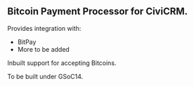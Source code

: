
Bitcoin Payment Processor for CiviCRM.
-------------------------------------

Provides integration with:
* BitPay
* More to be added

Inbuilt support for accepting Bitcoins.

To be built under GSoC14.
